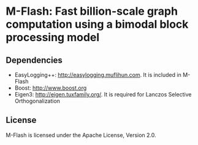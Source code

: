 # M-Flash: Fast billion-scale graph computation using a bimodal block processing model

## Dependencies
* EasyLogging++: http://easylogging.muflihun.com. It is included in M-Flash
* Boost: http://www.boost.org
* Eigen3: http://eigen.tuxfamily.org/. It is required for Lanczos Selective Orthogonalization

## License
M-Flash is licensed under the Apache License, Version 2.0. 
